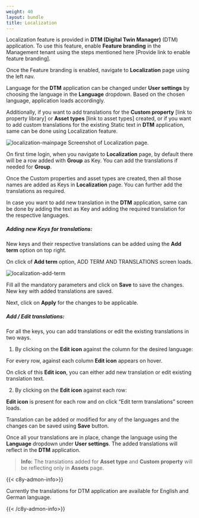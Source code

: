```yaml
---
weight: 40
layout: bundle
title: Localization
---
```


Localization feature is provided in **DTM (Digital Twin Manager)** (DTM) application. To use this feature, enable **Feature branding** in the Management tenant using the steps mentioned here [Provide link to enable feature branding].

Once the Feature branding is enabled, navigate to **Localization** page using the left nav.

Language for the **DTM** application can be changed under **User settings** by choosing the language in the **Language** dropdown. Based on the chosen language, application loads accordingly.

Additionally, if you want to add translations for the **Custom property** [link to property library] or **Asset types** [link to asset types] created, or if you want to add custom translations for the existing Static text in **DTM** application, same can be done using Localization feature.

![localization-mainpage](/images/dtm/localization/dtm-localozation-main-page.png)
Screenshot of Localization page.

On first time login, when you navigate to **Localization** page, by default there will be a row added with **Group** as Key. You can add the translations if needed for **Group**.

Once the Custom properties and asset types are created, then all those names are added as Keys in **Localization** page. You can further add the translations as required.

In case you want to add new translation in the **DTM** application, same can be done by adding the text as Key and adding the required translation for the respective languages.

##### **Adding new Keys for translations:**

New keys and their respective translations can be added using the **Add term** option on top right.

On click of **Add term** option, ADD TERM AND TRANSLATIONS screen loads.

![localization-add-term](/images/dtm/localization/dtm-localization-add-term.png)


Fill all the mandatory parameters and click on **Save** to save the changes. New key with added translations are saved.

Next, click on **Apply** for the changes to be applicable.

##### **Add / Edit translations:**

 For all the keys, you can add translations or edit the existing translations in two ways.

1.	By clicking on the **Edit icon** against the column for the desired language:

For every row, against each column **Edit icon** appears on hover.

On click of this **Edit icon**, you can either add new translation or edit existing translation text.


2.	By clicking on the **Edit icon** against each row:

**Edit icon** is present for each row and on click “Edit term translations” screen loads.

Translation can be added or modified for any of the languages and the changes can be saved using **Save** button.


Once all your translations are in place, change the language using the **Language** dropdown under **User settings**. The added translations will reflect in the **DTM** application.

>**Info:** The translations added for **Asset type** and **Custom property** will be reflecting only in **Assets** page.

{{< c8y-admon-info>}}

 Currently the translations for DTM application are available for English and German language.

{{< /c8y-admon-info>}}

